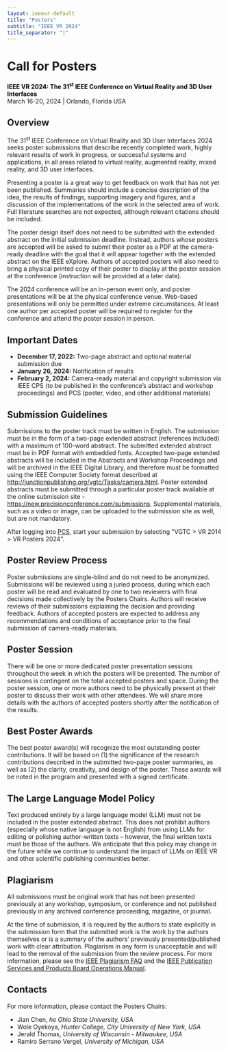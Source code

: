 ```yaml
---
layout: ieeevr-default
title: "Posters"
subtitle: "IEEE VR 2024"
title_separator: "|"
---
```

<script type="text/javascript">
    $(document).ready(function(){
		var email = ""; 
		var domain = "ieeevr.org"; 

	    email = "posters2024"; 		
		$(".posters").html("<span class='text-nowrap'><a href=javascript:location='" + "mail" + "to:" + email + "@" + domain + "'><i class='fas fa-fw fa-envelope-square emailIconSm' style=''></i><i class='emailTextSm'>" + email + "@" + domain + "</a></i></span>");            
	});
</script>
<div>
    <h1 id="cfp-posters"> Call for Posters<div class="floatRight"><span class="posters"></span></div></h1>
    <p>
        <strong style="color: black">IEEE VR 2024: The 31<sup>st</sup> IEEE Conference on Virtual Reality and 3D User Interfaces</strong><br />
            March 16-20, 2024 | Orlando, Florida USA
    </p>   
</div>


<div>
<h2 id="Overview">Overview</h2>
    <p>
        The 31<sup>st</sup> IEEE Conference on Virtual Reality and 3D User Interfaces 2024 seeks poster submissions that describe recently completed work, highly relevant results of work in progress, or successful systems and applications, in all areas related to virtual reality, augmented reality, mixed reality, and 3D user interfaces.
    </p>
    <p>
        Presenting a poster is a great way to get feedback on work that has not yet been published. Summaries should include a concise description of the idea, the results of findings, supporting imagery and figures, and a discussion of the implementations of the work in the selected area of work. Full literature searches are not expected, although relevant citations should be included.
    </p>
    <p>
        The poster design itself does not need to be submitted with the extended abstract on the initial submission deadline. Instead, authors whose posters are accepted will be asked to submit their poster as a PDF at the camera-ready deadline with the goal that it will appear together with the extended abstract on the IEEE eXplore. Authors of accepted posters will also need to bring a physical printed copy of their poster to display at the poster session at the conference (instruction will be provided at a later date).
    </p>
    <p>
        The 2024 conference will be an in-person event only, and poster presentations will be at the physical conference venue. Web-based presentations will only be permitted  under extreme circumstances. At least one author per accepted poster will be required to register for the conference and attend the poster session in person. 
    </p>
    <h2 id="important-dates"> Important Dates </h2>
    <ul>
        <li><b>December 17, 2022:</b> Two-page abstract and optional material submission due</li>
        <li><b>January 26, 2024:</b> Notification of results</li>
        <li><b>February 2, 2024:</b> Camera-ready material and copyright submission via IEEE CPS (to be published in the conference’s abstract and workshop proceedings) and PCS (poster, video, and other additional materials)</li>
    </ul>
    <h2 id="submission-guidelines">Submission Guidelines</h2>
    <p>
        Submissions to the poster track must be written in English. The submission must be in the form of a two-page extended abstract (references included) with a maximum of 100-word abstract. The submitted extended abstract must be in PDF format with embedded fonts. Accepted two-page extended abstracts will be included in the Abstracts and Workshop Proceedings and will be archived in the IEEE Digital Library, and therefore must be formatted using the IEEE Computer Society format described at <a href="http://junctionpublishing.org/vgtc/Tasks/camera.html" target="_blank">http://junctionpublishing.org/vgtc/Tasks/camera.html</a>. Poster extended abstracts must be submitted through a particular poster track available at the online submission site - <a href="https://new.precisionconference.com/submissions" target="_blank">https://new.precisionconference.com/submissions</a>. Supplemental materials, such as a video or image, can be uploaded to the submission site as well, but are not mandatory.
    </p>
    <p>
     After logging into <a href="https://new.precisionconference.com/submissions" target="_blank">PCS</a>, start your submission by selecting <span class=bold">"VGTC > VR 2014 > VR Posters 2024"</span>. 
    </p>
    <h2 id="poster_review_process">Poster Review Process</h2>
    <p>
        Poster submissions are single-blind and do not need to be anonymized. Submissions will be reviewed using a juried process, during which each poster will be read and evaluated by one to two reviewers with final decisions made collectively by the Posters Chairs. Authors will receive reviews of their submissions explaining the decision and providing feedback. Authors of accepted posters are expected to address any recommendations and conditions of acceptance prior to the final submission of camera-ready materials.
    </p>
    <h2 id="poster_session">Poster Session</h2>
    <p>
        There will be one or more dedicated poster presentation sessions throughout the week in which the posters will be presented. The number of sessions is contingent on the total accepted posters and space. During the poster session, one or more authors need to be physically  present at their poster to discuss their work with other attendees. We will share more details with the authors of accepted posters shortly after the notification of the results.
    </p>
    <h2 id="best_poster_awards">Best Poster Awards</h2>
    <p>
        The best poster award(s) will recognize the most outstanding poster contributions. It will be based on (1) the significance of the research contributions described in the submitted two-page poster summaries, as well as (2) the clarity, creativity, and design of the poster. These awards will be noted in the program and presented with a signed certificate. 
    </p>
    <h2 id="large_language_model_policy">The Large Language Model Policy</h2>
    <p>
        Text produced entirely by a large language model (LLM) must not be included in the poster extended abstract. This does not prohibit authors (especially whose native language is not English) from using LLMs for editing or polishing author-written texts – however, the final written texts must be those of the authors. We anticipate that this policy may change in the future while we continue to understand the impact of LLMs on IEEE VR and other scientific publishing communities better.
    </p>
    <h2 id="plagiarism">Plagiarism</h2>
    <p>
        All submissions must be  original work that has not been presented previously at any workshop, symposium, or conference and not published previously in any archived conference proceeding, magazine, or journal. 
    </p>
    <p>
        At the time of submission, it is required by the authors to state explicitly in the submission form that the submitted work is the work by the authors themselves or is a summary of the authors’ previously presented/published work with clear attribution. Plagiarism in any form is unacceptable and will lead to the removal of the submission from the review process. For more information, please see the <a href="https://www.ieee.org/publications/rights/plagiarism/plagiarism.html" target="_blank">IEEE Plagiarism FAQ</a> and the <a href="https://pspb.ieee.org/images/files/files/opsmanual.pdf" target="_blank">IEEE Publication Services and Products Board Operations Manual</a>.
    </p>    
    <h2 id="contacts">Contacts <div class="floatRight"><span class="posters"></span></div></h2>	
    <p>
        For more information, please contact the Posters Chairs:
        <ul>
            <li>Jian Chen, <i>he Ohio State University, USA</i></li>
            <li>Wole Oyekoya, <i>Hunter College, City University of New York, USA</i></li>
            <li>Jerald Thomas, <i>University of Wisconsin - Milwaukee, USA</i></li>
            <li>Ramiro Serrano Vergel, <i>University of Michigan, USA</i></li>
        </ul>   
    </p>
</div>

